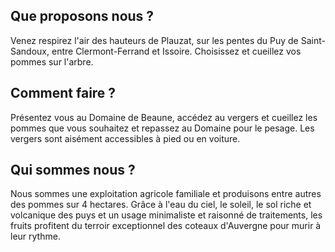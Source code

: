 ## Que proposons nous ?

Venez respirez l'air des hauteurs de Plauzat, sur les pentes du Puy de Saint-Sandoux, entre Clermont-Ferrand et Issoire. Choisissez et cueillez vos pommes sur l'arbre.

## Comment faire ?

Présentez vous au Domaine de Beaune, accédez au vergers et cueillez les pommes que vous souhaitez et repassez au Domaine pour le pesage. Les vergers sont aisément accessibles à pied ou en voiture.

## Qui sommes nous ?

Nous sommes une exploitation agricole familiale et produisons entre autres des pommes sur 4 hectares. Grâce à l'eau du ciel, le soleil, le sol riche et volcanique des puys et un usage minimaliste et raisonné de traitements, les fruits profitent du terroir exceptionnel des coteaux d'Auvergne pour murir à leur rythme.
